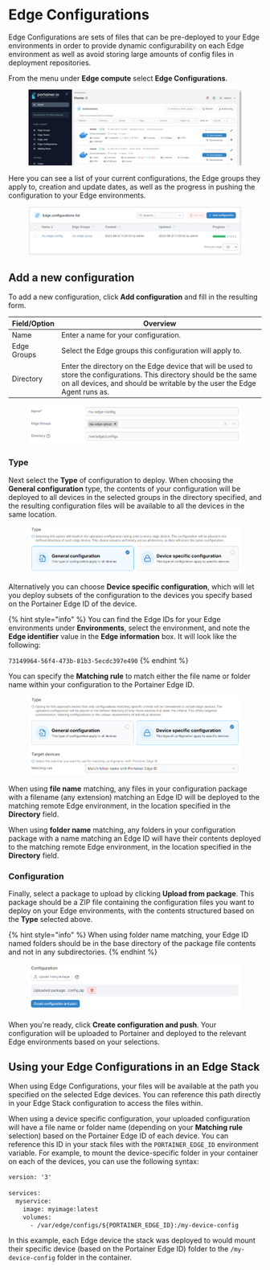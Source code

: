 # Edge Configurations

Edge Configurations are sets of files that can be pre-deployed to your Edge environments in order to provide dynamic configurability on each Edge environment as well as avoid storing large amounts of config files in deployment repositories.

From the menu under **Edge compute** select **Edge Configurations**.

<figure><img src="../../.gitbook/assets/2.19-edge-configurations.gif" alt=""><figcaption></figcaption></figure>

Here you can see a list of your current configurations, the Edge groups they apply to, creation and update dates, as well as the progress in pushing the configuration to your Edge environments.&#x20;

<figure><img src="../../.gitbook/assets/2.19-edge-configurations-list.png" alt=""><figcaption></figcaption></figure>

## Add a new configuration

To add a new configuration, click **Add configuration** and fill in the resulting form.

| Field/Option | Overview                                                                                                                                                                                            |
| ------------ | --------------------------------------------------------------------------------------------------------------------------------------------------------------------------------------------------- |
| Name         | Enter a name for your configuration.                                                                                                                                                                |
| Edge Groups  | Select the Edge groups this configuration will apply to.                                                                                                                                            |
| Directory    | Enter the directory on the Edge device that will be used to store the configurations. This directory should be the same on all devices, and should be writable by the user the Edge Agent runs as.  |

<figure><img src="../../.gitbook/assets/2.19-edge-configurations-name.png" alt=""><figcaption></figcaption></figure>

### Type

Next select the **Type** of configuration to deploy. When choosing the **General configuration** type, the contents of your configuration will be deployed to all devices in the selected groups in the directory specified, and the resulting configuration files will be available to all the devices in the same location.

<figure><img src="../../.gitbook/assets/2.19-edge-configurations-type-general.png" alt=""><figcaption></figcaption></figure>

Alternatively you can choose **Device specific configuration**, which will let you deploy subsets of the configuration to the devices you specify based on the Portainer Edge ID of the device.&#x20;

{% hint style="info" %}
You can find the Edge IDs for your Edge environments under **Environments**, select the environment, and note the **Edge identifier** value in the **Edge information** box. It will look like the following:

`73149964-56f4-473b-81b3-5ecdc397e490`
{% endhint %}

You can specify the **Matching rule** to match either the file name or folder name within your configuration to the Portainer Edge ID.&#x20;

<figure><img src="../../.gitbook/assets/2.19-edge-configurations-type-device-specific.png" alt=""><figcaption></figcaption></figure>

When using **file name** matching, any files in your configuration package with a filename (any extension) matching an Edge ID will be deployed to the matching remote Edge environment, in the location specified in the **Directory** field.&#x20;

When using **folder name** matching, any folders in your configuration package with a name matching an Edge ID will have their contents deployed to the matching remote Edge environment, in the location specified in the **Directory** field.

### Configuration

Finally, select a package to upload by clicking **Upload from package**. This package should be a ZIP file containing the configuration files you want to deploy on your Edge environments, with the contents structured based on the **Type** selected above.

{% hint style="info" %}
When using folder name matching, your Edge ID named folders should be in the base directory of the package file contents and not in any subdirectories.
{% endhint %}

<figure><img src="../../.gitbook/assets/2.19-edge-configurations-configuration.png" alt=""><figcaption></figcaption></figure>

When you're ready, click **Create configuration and push**. Your configuration will be uploaded to Portainer and deployed to the relevant Edge environments based on your selections.

## Using your Edge Configurations in an Edge Stack

When using Edge Configurations, your files will be available at the path you specified on the selected Edge devices. You can reference this path directly in your Edge Stack configuration to access the files within.

When using a device specific configuration, your uploaded configuration will have a file name or folder name (depending on your **Matching rule** selection) based on the Portainer Edge ID of each device. You can reference this ID in your stack files with the `PORTAINER_EDGE_ID` environment variable. For example, to mount the device-specific folder in your container on each of the devices, you can use the following syntax:

```
version: '3'

services:
  myservice:
    image: myimage:latest
    volumes:
      - /var/edge/configs/${PORTAINER_EDGE_ID}:/my-device-config
```

In this example, each Edge device the stack was deployed to would mount their specific device (based on the Portainer Edge ID) folder to the `/my-device-config` folder in the container.
